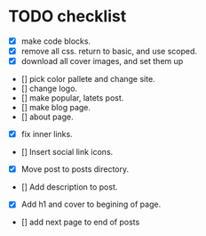 # TODO checklist

- [x] make code blocks.
- [x] remove all css. return to basic, and use scoped.
- [x] download all cover images, and set them up
- [] pick color pallete and change site.
- [] change logo.
- [] make popular, latets post.
- [] make blog page.
- [] about page.
- [x] fix inner links.
- [] Insert social link icons.
- [x] Move post to posts directory.
- [] Add description to post.
- [x] Add h1 and cover to begining of page.
- [] add next page to end of posts
